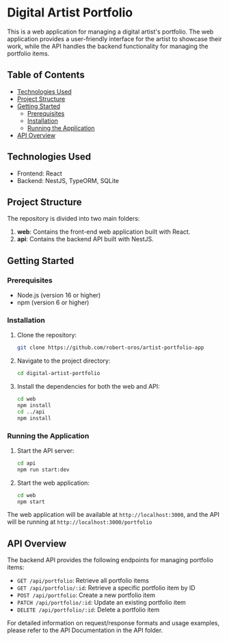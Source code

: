 # Digital Artist Portfolio

This is a web application for managing a digital artist's portfolio. The web application provides a user-friendly interface for the artist to showcase their work, while the API handles the backend functionality for managing the portfolio items.

## Table of Contents
- [Technologies Used](#technologies-used)
- [Project Structure](#project-structure)
- [Getting Started](#getting-started)
   - [Prerequisites](#prerequisites)
   - [Installation](#installation)
   - [Running the Application](#running-the-application)
- [API Overview](#api-overview)

## Technologies Used
- Frontend: React
- Backend: NestJS, TypeORM, SQLite

## Project Structure
The repository is divided into two main folders:
1. **web**: Contains the front-end web application built with React.
2. **api**: Contains the backend API built with NestJS.

## Getting Started
### Prerequisites
- Node.js (version 16 or higher)
- npm (version 6 or higher)


### Installation

1. Clone the repository:
    ```bash
    git clone https://github.com/robert-oros/artist-portfolio-app
    ```

2. Navigate to the project directory:
    ```bash
    cd digital-artist-portfolio
    ```

3. Install the dependencies for both the web and API:
    ```bash
    cd web
    npm install
    cd ../api
    npm install
    ```

### Running the Application
1. Start the API server:
    ```bash
    cd api
    npm run start:dev
    ```

2. Start the web application:
    ```bash
    cd web
    npm start
    ```

The web application will be available at `http://localhost:3000`, and the API will be running at `http://localhost:3000/portfolio`

## API Overview
The backend API provides the following endpoints for managing portfolio items:
- `GET /api/portfolio`: Retrieve all portfolio items
- `GET /api/portfolio/:id`: Retrieve a specific portfolio item by ID
- `POST /api/portfolio`: Create a new portfolio item
- `PATCH /api/portfolio/:id`: Update an existing portfolio item
- `DELETE /api/portfolio/:id`: Delete a portfolio item

For detailed information on request/response formats and usage examples, please refer to the API Documentation in the API folder.